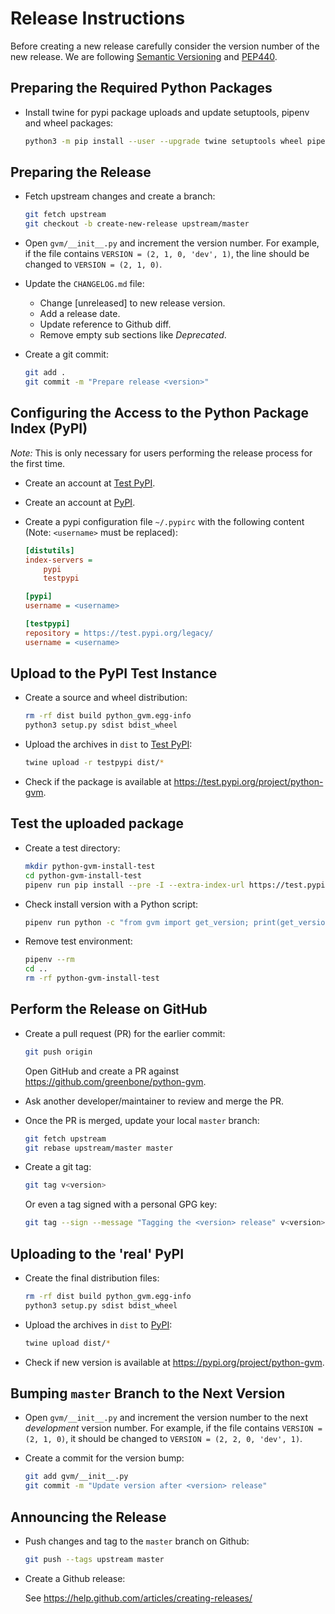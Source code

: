 # Release Instructions

Before creating a new release carefully consider the version number of the new
release.  We are following [Semantic Versioning](https://semver.org/) and
[PEP440](https://www.python.org/dev/peps/pep-0440/).

## Preparing the Required Python Packages

* Install twine for pypi package uploads and update setuptools, pipenv and wheel packages:

  ```sh
  python3 -m pip install --user --upgrade twine setuptools wheel pipenv
  ```

## Preparing the Release

* Fetch upstream changes and create a branch:

  ```sh
  git fetch upstream
  git checkout -b create-new-release upstream/master
  ```

* Open `gvm/__init__.py` and increment the version number. For example, if the
  file contains `VERSION = (2, 1, 0, 'dev', 1)`, the line should be changed to
  `VERSION = (2, 1, 0)`.

* Update the `CHANGELOG.md` file:
  * Change [unreleased] to new release version.
  * Add a release date.
  * Update reference to Github diff.
  * Remove empty sub sections like *Deprecated*.

* Create a git commit:

  ```sh
  git add .
  git commit -m "Prepare release <version>"
  ```

## Configuring the Access to the Python Package Index (PyPI)

*Note:* This is only necessary for users performing the release process for the
first time.

* Create an account at [Test PyPI](https://packaging.python.org/guides/using-testpypi/).

* Create an account at [PyPI](https://pypi.org/).

* Create a pypi configuration file `~/.pypirc` with the following content (Note:
  `<username>` must be replaced):

  ```ini
  [distutils]
  index-servers =
      pypi
      testpypi

  [pypi]
  username = <username>

  [testpypi]
  repository = https://test.pypi.org/legacy/
  username = <username>
  ```

## Upload to the PyPI Test Instance

* Create a source and wheel distribution:

  ```sh
  rm -rf dist build python_gvm.egg-info
  python3 setup.py sdist bdist_wheel
  ```

* Upload the archives in `dist` to [Test PyPI](https://test.pypi.org/):

  ```sh
  twine upload -r testpypi dist/*
  ```

* Check if the package is available at https://test.pypi.org/project/python-gvm.

## Test the uploaded package

* Create a test directory:

  ```sh
  mkdir python-gvm-install-test
  cd python-gvm-install-test
  pipenv run pip install --pre -I --extra-index-url https://test.pypi.org/simple/ python-gvm
  ```

* Check install version with a Python script:

  ```sh
  pipenv run python -c "from gvm import get_version; print(get_version())"
  ```

* Remove test environment:

  ```sh
  pipenv --rm
  cd ..
  rm -rf python-gvm-install-test
  ```

## Perform the Release on GitHub

* Create a pull request (PR) for the earlier commit:

  ```sh
  git push origin
  ```
  Open GitHub and create a PR against https://github.com/greenbone/python-gvm.

* Ask another developer/maintainer to review and merge the PR.

* Once the PR is merged, update your local `master` branch:

  ```sh
  git fetch upstream
  git rebase upstream/master master
  ```

* Create a git tag:

  ```sh
  git tag v<version>
  ```

  Or even a tag signed with a personal GPG key:

  ```sh
  git tag --sign --message "Tagging the <version> release" v<version>
  ```

## Uploading to the 'real' PyPI

* Create the final distribution files:

  ```sh
  rm -rf dist build python_gvm.egg-info
  python3 setup.py sdist bdist_wheel
  ```

* Upload the archives in `dist` to [PyPI](https://pypi.org/):

  ```sh
  twine upload dist/*
  ```

* Check if new version is available at https://pypi.org/project/python-gvm.

## Bumping `master` Branch to the Next Version

* Open `gvm/__init__.py` and increment the version number to the next
  *development* version number. For example, if the file contains
  `VERSION = (2, 1, 0)`, it should be changed to `VERSION = (2, 2, 0, 'dev', 1)`.

* Create a commit for the version bump:

  ```sh
  git add gvm/__init__.py
  git commit -m "Update version after <version> release"
  ```

## Announcing the Release

* Push changes and tag to the `master` branch on Github:

  ```sh
  git push --tags upstream master
  ```

* Create a Github release:

  See https://help.github.com/articles/creating-releases/
